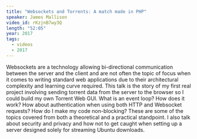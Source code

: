 ```yaml
---
title: "Websockets and Torrents: A match made in PHP"
speaker: James Mallison
video_id: rKzjnB7wy3Q
length: "52:05"
year: 2017
tags:
  - videos
  - 2017
---
```


Websockets are a technology allowing bi-directional communication between the server and the client and are not often the topic of focus when it comes to writing standard web applications due to their architectural complexity and learning curve required. This talk is the story of my first real project involving sending torrent data from the server to the browser so I could build my own Torrent Web GUI. What is an event loop? How does it work? How about authentication when using both HTTP and Websocket requests? How do I make my code non-blocking? These are some of the topics covered from both a theoretical and a practical standpoint. I also talk about security and privacy and how not to get caught when setting up a server designed solely for streaming Ubuntu downloads.
